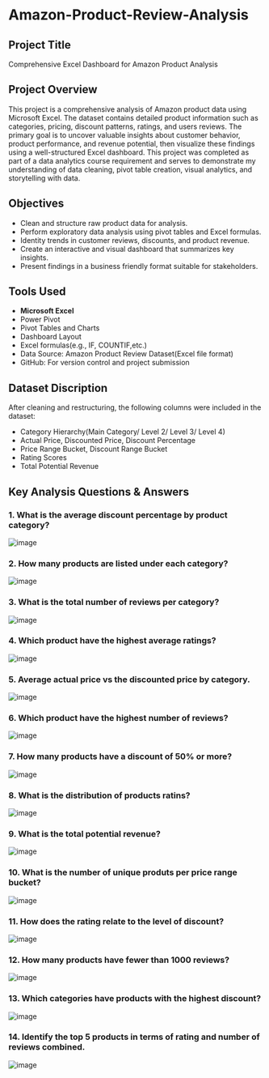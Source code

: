 #  Amazon-Product-Review-Analysis
##  Project Title
Comprehensive Excel Dashboard for Amazon Product Analysis
##  Project Overview 
This project is a comprehensive analysis of Amazon product data using Microsoft Excel. The dataset contains detailed product information such as categories, pricing, discount patterns, ratings, and users reviews. The primary goal is to uncover valuable insights about customer behavior, product performance, and revenue potential, then visualize these findings using a well-structured Excel dashboard. 
This project was completed as part of a data analytics course requirement and serves to demonstrate my understanding of data cleaning, pivot table creation, visual analytics, and storytelling with data.  
##  Objectives
- Clean and structure raw product data for analysis.
- Perform exploratory data analysis using pivot tables and Excel formulas.
- Identity trends in customer reviews, discounts, and product revenue.
- Create an interactive and visual dashboard that summarizes key insights.
- Present findings in a business friendly format suitable for stakeholders.
##  Tools Used
- **Microsoft Excel**
 - Power Pivot
 - Pivot Tables and Charts
 - Dashboard Layout
 - Excel formulas(e.g., IF, COUNTIF,etc.)
- Data Source: Amazon Product Review Dataset(Excel file format)
- GitHub: For version control and project submission
##  Dataset Discription
After cleaning and restructuring, the following columns were included in the dataset:
- Category Hierarchy(Main Category/ Level 2/ Level 3/ Level 4)
- Actual Price, Discounted Price, Discount Percentage
- Price Range Bucket, Discount Range Bucket
- Rating Scores
- Total Potential Revenue
##  Key Analysis Questions & Answers
###  1. What is the average discount percentage by product category?
![image](https://github.com/user-attachments/assets/2e8da24a-06b6-4d90-9840-cc2293f42a90)
###  2. How many products are listed under each category?
![image](https://github.com/user-attachments/assets/ba142f74-4ef2-49d6-91a5-57bd0e8d99c6)
###  3. What is the total number of reviews per category?
![image](https://github.com/user-attachments/assets/795a8e92-9da8-421f-ac2d-70d4a121953c)
###  4. Which product have the highest average ratings?
![image](https://github.com/user-attachments/assets/27d5ac5b-42a6-4914-81cc-d437f293e68f)
###  5. Average actual price vs the discounted price by category.
![image](https://github.com/user-attachments/assets/e5e58e94-22e2-4493-a560-a1b61a92c56b)
###  6. Which product have the highest number of reviews?
![image](https://github.com/user-attachments/assets/a86c4645-2af8-443e-9d77-4f98c14f0fd0)
###  7. How many products have a discount of 50% or more?
![image](https://github.com/user-attachments/assets/29014c41-1e79-4c92-8ce0-08a8d32f3200)
###  8. What is the distribution of products ratins?
![image](https://github.com/user-attachments/assets/e92bc33d-9b88-4c94-b5e6-a9bd94bd2af4)
###  9. What is the total potential revenue?
![image](https://github.com/user-attachments/assets/c26a99d6-f510-4f6a-a338-dd3cad418d44)
###  10. What is the number of unique produts per price range bucket?
![image](https://github.com/user-attachments/assets/4d193b1c-002d-4bc0-9757-f911303f6c8d)
###  11. How does the rating relate to the level of discount?
![image](https://github.com/user-attachments/assets/055a53c1-e1d9-464f-afea-bdbe763dc30f)
###  12. How many products have fewer than 1000 reviews?
![image](https://github.com/user-attachments/assets/b9896046-c3f7-4128-b44c-27e4938e1335)
###  13. Which categories have products with the highest discount?
![image](https://github.com/user-attachments/assets/8a2d757c-3a79-46b3-82ec-d8562d1d670f)
###  14. Identify the top 5 products in terms of rating and number of reviews combined.
![image](https://github.com/user-attachments/assets/5abf6808-0d1d-42f1-9c2b-90932eb27848)
















